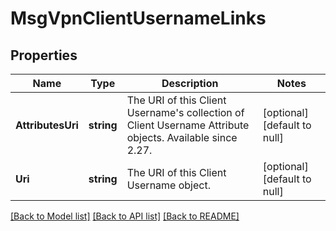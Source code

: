 # MsgVpnClientUsernameLinks

## Properties
Name | Type | Description | Notes
------------ | ------------- | ------------- | -------------
**AttributesUri** | **string** | The URI of this Client Username&#x27;s collection of Client Username Attribute objects. Available since 2.27. | [optional] [default to null]
**Uri** | **string** | The URI of this Client Username object. | [optional] [default to null]

[[Back to Model list]](../README.md#documentation-for-models) [[Back to API list]](../README.md#documentation-for-api-endpoints) [[Back to README]](../README.md)

